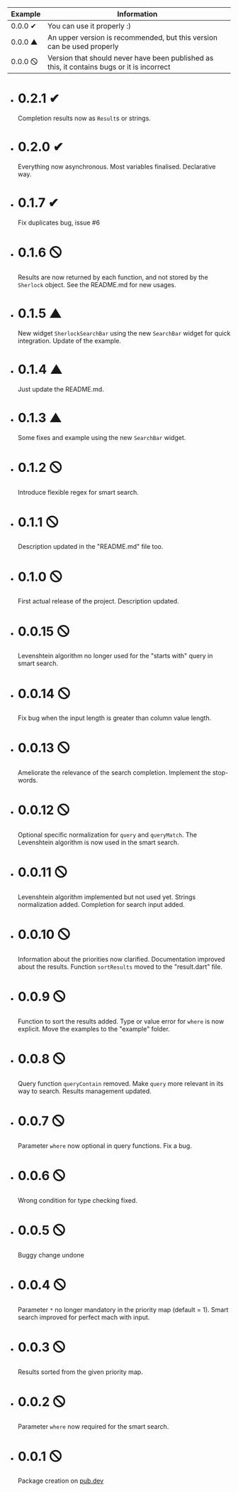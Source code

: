 | Example | Information |
| -- | -- |
| 0.0.0 ✔ | You can use it properly :) |
| 0.0.0 ▲ | An upper version is recommended, but this version can be used properly |
| 0.0.0 🛇 | Version that should never have been published as this, it contains bugs or it is incorrect |

- # 0.2.1 ✔
  Completion results now as `Result`s or strings.
- # 0.2.0 ✔
  Everything now asynchronous. Most variables finalised. Declarative way.  
- # 0.1.7 ✔
  Fix duplicates bug, issue #6
- # 0.1.6 🛇
  Results are now returned by each function, and not stored by the `Sherlock` 
  object. See the README.md for new usages.
- # 0.1.5 ▲
  New widget `SherlockSearchBar` using the new `SearchBar` widget for quick 
  integration. Update of the example.
- # 0.1.4 ▲
  Just update the README.md.
- # 0.1.3 ▲
  Some fixes and example using the new `SearchBar` widget.
- # 0.1.2 🛇
  Introduce flexible regex for smart search.
- # 0.1.1 🛇
  Description updated in the "README.md" file too.
- # 0.1.0 🛇
  First actual release of the project. Description updated.
- # 0.0.15 🛇
  Levenshtein algorithm no longer used for the "starts with" query in smart 
  search.
- # 0.0.14 🛇
  Fix bug when the input length is greater than column value length.
- # 0.0.13 🛇
  Ameliorate the relevance of the search completion. Implement the stop-words.
- # 0.0.12 🛇
  Optional specific normalization for `query` and `queryMatch`. The Levenshtein 
  algorithm is now used in the smart search.
- # 0.0.11 🛇
  Levenshtein algorithm implemented but not used yet. Strings normalization 
  added. Completion for search input added.
- # 0.0.10 🛇
  Information about the priorities now clarified. Documentation improved about 
  the results. Function `sortResults` moved to the "result.dart" file.
- # 0.0.9 🛇
  Function to sort the results added. Type or value error for `where` is now 
  explicit. Move the examples to the "example" folder.
- # 0.0.8 🛇
  Query function `queryContain` removed. Make `query` more relevant in its way 
  to search. Results management updated.
- # 0.0.7 🛇
  Parameter `where` now optional in query functions. Fix a bug.
- # 0.0.6 🛇
  Wrong condition for type checking fixed.
- # 0.0.5 🛇
  Buggy change undone
- # 0.0.4 🛇
  Parameter `*` no longer mandatory in the priority map (default = 1). Smart 
  search improved for perfect mach with input.
- # 0.0.3 🛇
  Results sorted from the given priority map.
- # 0.0.2 🛇
  Parameter `where` now required for the smart search.
- # 0.0.1 🛇
  Package creation on [pub.dev](https://pub.dev/)

